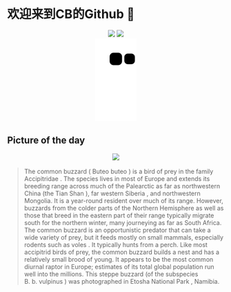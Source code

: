 
# 欢迎来到CB的Github 👋

<div align="center">
  <img height="137px" src="https://github-readme-stats.vercel.app/api?username=SuperCB&show_icons=true&theme=radical" />
  <img height="137px" src="https://github-readme-stats.vercel.app/api/top-langs/?username=SuperCB&hide_title=true&hide_border=true&layout=compact&langs_count=6&text_color=000&icon_color=fff" />
</div>


<div align="center">
    <img src="./contribution-snake/github-contribution-grid-snake.svg" />
</div>



## Picture of the day
<div align="center">
  <img width=400px src="https://upload.wikimedia.org/wikipedia/commons/thumb/a/af/Steppe_buzzard_%28Buteo_buteo_vulpinus%29.jpg/450px-Steppe_buzzard_%28Buteo_buteo_vulpinus%29.jpg" />
</div>

>The  common buzzard  ( Buteo buteo ) is a  bird of prey  in the family  Accipitridae . The species lives in most of Europe and extends its breeding range across much of the  Palearctic  as far as northwestern China (the  Tian Shan ), far  western Siberia , and northwestern Mongolia. It is a year-round resident over much of its range. However, buzzards from the colder parts of the Northern Hemisphere as well as those that breed in the eastern part of their range typically migrate south for the northern winter, many journeying as far as South Africa. The common buzzard is an opportunistic predator that can take a wide variety of prey, but it feeds mostly on small mammals, especially rodents such as  voles . It typically hunts from a perch. Like most accipitrid birds of prey, the common buzzard builds a nest and has a relatively small brood of young. It appears to be the most common diurnal raptor in Europe; estimates of its total global population run well into the millions. This steppe buzzard (of the subspecies  B. b. vulpinus ) was photographed in  Etosha National Park , Namibia.


